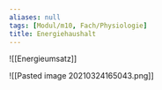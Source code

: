 ```yaml
---
aliases: null
tags: [Modul/m10, Fach/Physiologie]
title: Energiehaushalt
---
```


![[Energieumsatz]]

![[Pasted image 20210324165043.png]]